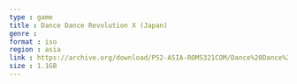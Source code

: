 ```yaml
---
type : game
title : Dance Dance Revolution X (Japan)
genre : 
format : iso
region : asia
link : https://archive.org/download/PS2-ASIA-ROMS321COM/Dance%20Dance%20Revolution%20X%20%28Japan%29.7z
size : 1.1GB
---
```

